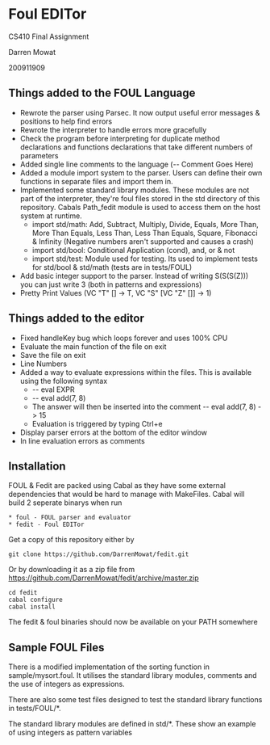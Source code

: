 # Foul EDITor

CS410 Final Assignment

Darren Mowat

200911909

## Things added to the FOUL Language

* Rewrote the parser using Parsec. It now output useful error messages & positions to help find errors
* Rewrote the interpreter to handle errors more gracefully
* Check the program before interpreting for duplicate method declarations and functions declarations that take different numbers of parameters
* Added single line comments to the language (-- Comment Goes Here)
* Added a module import system to the parser. Users can define their own functions in separate files and import them in.
* Implemented some standard library modules. These modules are not part of the interpreter, they're foul files stored in the std directory of this repository. Cabals Path_fedit module is used to access them on the host system at runtime. 
	* import std/math: Add, Subtract, Multiply, Divide, Equals, More Than, More Than Equals, Less Than, Less Than Equals, Square, Fibonacci & Infinity (Negative numbers aren't supported and causes a crash)
	* import std/bool: Conditional Application (cond), and, or & not
	* import std/test: Module used for testing. Its used to implement tests for std/bool & std/math (tests are in tests/FOUL)
* Add basic integer support to the parser. Instead of writing S(S(S(Z))) you can just write 3 (both in patterns and expressions)
* Pretty Print Values (VC "T" [] -> T, VC "S" [VC "Z" []] -> 1)

## Things added to the editor

* Fixed handleKey bug which loops forever and uses 100% CPU
* Evaluate the main function of the file on exit
* Save the file on exit
* Line Numbers
* Added a way to evaluate expressions within the files. This is available using the following syntax
    * -- eval EXPR
    * -- eval add(7, 8)
    * The answer will then be inserted into the comment -- eval add(7, 8) -> 15
    * Evaluation is triggered by typing Ctrl+e
* Display parser errors at the bottom of the editor window
* In line evaluation errors as comments

## Installation

FOUL & Fedit are packed using Cabal as they have some external dependencies that would be hard to manage with MakeFiles.
Cabal will build 2 seperate binarys when run

    * foul - FOUL parser and evaluator
    * fedit - Foul EDITor 

Get a copy of this repository either by 

    git clone https://github.com/DarrenMowat/fedit.git
    
Or by downloading it as a zip file from https://github.com/DarrenMowat/fedit/archive/master.zip

    cd fedit
    cabal configure
    cabal install
   
The fedit & foul binaries should now be available on your PATH somewhere 

## Sample FOUL Files

There is a modified implementation of the sorting function in sample/mysort.foul. 
It utilises the standard library modules, comments and the use of integers as expressions.

There are also some test files designed to test the standard library functions in tests/FOUL/*.

The standard library modules are defined in std/*. These show an example of using integers as pattern variables
